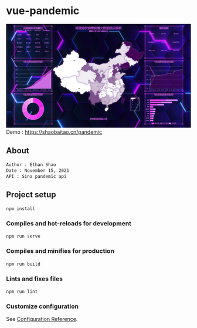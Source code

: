 # vue-pandemic
![图片信息描述](https://github.com/shaobaitao/vue-pandemic/blob/master/demo.png)
Demo : https://shaobaitao.cn/pandemic
## About
```
Author : Ethan Shao
Date : November 15, 2021
API : Sina pandemic api
```

## Project setup
```
npm install
```

### Compiles and hot-reloads for development
```
npm run serve
```

### Compiles and minifies for production
```
npm run build
```

### Lints and fixes files
```
npm run lint
```

### Customize configuration
See [Configuration Reference](https://cli.vuejs.org/config/).
